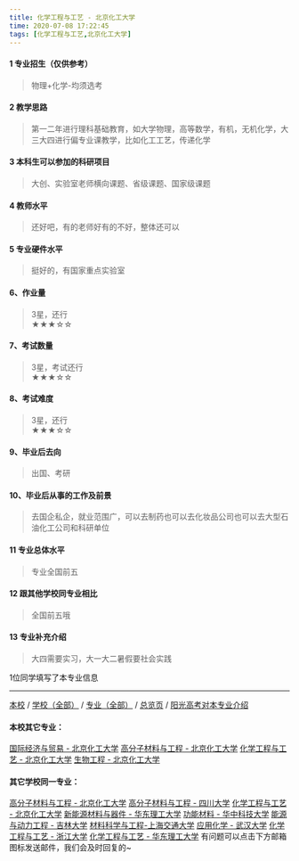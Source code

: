 ```yaml
---
title: 化学工程与工艺 - 北京化工大学
time: 2020-07-08 17:22:45
tags: [化学工程与工艺,北京化工大学]
---
```

#### 1 专业招生（仅供参考）  
> 物理+化学-均须选考



#### 2 教学思路  
> 第一二年进行理科基础教育，如大学物理，高等数学，有机，无机化学，大三大四进行偏专业课教学，比如化工工艺，传递化学



#### 3 本科生可以参加的科研项目  
>  大创、实验室老师横向课题、省级课题、国家级课题



#### 4 教师水平
> 还好吧，有的老师好有的不好，整体还可以



#### 5 专业硬件水平
> 挺好的，有国家重点实验室



#### 6、作业量
> 3星，还行  
★★★☆☆



#### 7、考试数量  
> 3星，考试还行   
★★★☆☆



#### 8、考试难度  
> 3星，还行   
★★★☆☆



#### 9、毕业后去向  
> 出国、考研



#### 10、毕业后从事的工作及前景  
> 去国企私企，就业范围广，可以去制药也可以去化妆品公司也可以去大型石油化工公司和科研单位



#### 11 专业总体水平 
> 专业全国前五



####  12 跟其他学校同专业相比 
> 全国前五哦



####  13 专业补充介绍  
> 大四需要实习，大一大二暑假要社会实践


 1位同学填写了本专业信息
***
[本校](https://univgo.github.io/2020/07/08/北京化工大学) / [学校（全部）](https://univgo.github.io/2020/07/09/学校汇总页) / [专业（全部）](https://univgo.github.io/2020/07/09/专业汇总页) / [总览页](https://univgo.github.io/2020/07/09/总览) / [阳光高考对本专业介绍](http://gaokao.chsi.com.cn/sch/zyk/view.do?schId=73394554&specId=73384596)
#### 本校其它专业：
[国际经济与贸易 - 北京化工大学](https://univgo.github.io/2020/07/08/国际经济与贸易%20-%20北京化工大学)
[高分子材料与工程 - 北京化工大学](https://univgo.github.io/2020/07/08/高分子材料与工程%20-%20北京化工大学)
[化学工程与工艺 - 北京化工大学](https://univgo.github.io/2020/07/08/27057f73c283)
[生物工程 - 北京化工大学](https://univgo.github.io/2020/07/08/生物工程%20-%20北京化工大学)
#### 其它学校同一专业：
[高分子材料与工程 - 北京化工大学](https://univgo.github.io/2020/07/08/高分子材料与工程%20-%20北京化工大学)
[高分子材料与工程 - 四川大学](https://univgo.github.io/2020/07/08/81f8ee185b5e)
[化学工程与工艺 - 北京化工大学](https://univgo.github.io/2020/07/08/27057f73c283)
[新能源材料与器件 - 华东理工大学](https://univgo.github.io/2020/07/08/新能源材料与器件%20-%20华东理工大学)
[功能材料 - 华中科技大学](https://univgo.github.io/2020/07/08/功能材料%20-%20华中科技大学)
[能源与动力工程 - 吉林大学](https://univgo.github.io/2020/07/08/能源与动力工程（汽车发动机）-%20吉林大学)
[材料科学与工程-上海交通大学](https://univgo.github.io/2020/07/08/材料科学与工程%20-%20上海交通大学)
[应用化学 - 武汉大学](https://univgo.github.io/2020/07/08/应用化学%20-%20武汉大学)
[化学工程与工艺 - 浙江大学](https://univgo.github.io/2020/07/08/化学工程与工艺%20-%20浙江大学)
[化学工程与工艺 - 华东理工大学](https://univgo.github.io/2020/07/08/化学工程与工艺%20-%20华东理工大学)
有问题可以点击下方邮箱图标发送邮件，我们会及时回复的~